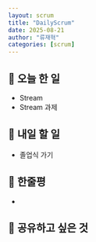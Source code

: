 ```yaml
---
layout: scrum
title: "DailyScrum"
date: 2025-08-21
author: "류재혁"
categories: [scrum]
---
```


## 📝 오늘 한 일
- Stream
- Stream 과제

## 🎯 내일 할 일
- 졸업식 가기

## 💭 한줄평
- 

## 🔗 공유하고 싶은 것
